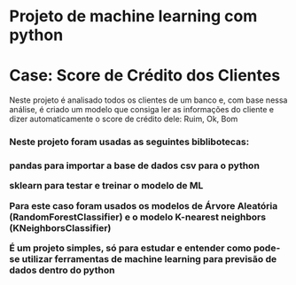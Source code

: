 <h1>Projeto de machine learning com python</h1>

<h1>Case: Score de Crédito dos Clientes</h1>

<p>Neste projeto é analisado todos os clientes de um banco e, com base nessa análise, é criado um modelo que consiga ler as informações do cliente e dizer automaticamente o score de crédito dele: Ruim, Ok, Bom <p/> 
  
<h3>Neste projeto foram usadas as seguintes biblibotecas:<h3/>
 <p>pandas para importar a base de dados csv para o python<p/>
 <p>sklearn para testar e treinar o modelo de ML<p/>

 <p>Para este caso foram usados os modelos de Árvore Aleatória (RandomForestClassifier)
 e o modelo K-nearest neighbors (KNeighborsClassifier)</p>

 <p>É um projeto simples, só para estudar e entender como pode-se utilizar ferramentas 
 de machine learning para previsão de dados dentro do python <p/>
